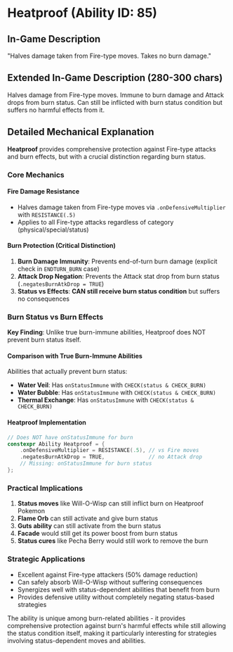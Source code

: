 # Heatproof (Ability ID: 85)

## In-Game Description
"Halves damage taken from Fire-type moves. Takes no burn damage."

## Extended In-Game Description (280-300 chars)
Halves damage from Fire-type moves. Immune to burn damage and Attack drops from burn status. Can still be inflicted with burn status condition but suffers no harmful effects from it.

## Detailed Mechanical Explanation
**Heatproof** provides comprehensive protection against Fire-type attacks and burn effects, but with a crucial distinction regarding burn status.

### Core Mechanics

#### Fire Damage Resistance
- Halves damage taken from Fire-type moves via `.onDefensiveMultiplier` with `RESISTANCE(.5)`
- Applies to all Fire-type attacks regardless of category (physical/special/status)

#### Burn Protection (Critical Distinction)
1. **Burn Damage Immunity**: Prevents end-of-turn burn damage (explicit check in `ENDTURN_BURN` case)
2. **Attack Drop Negation**: Prevents the Attack stat drop from burn status (`.negatesBurnAtkDrop = TRUE`)
3. **Status vs Effects**: **CAN still receive burn status condition** but suffers no consequences

### Burn Status vs Burn Effects
**Key Finding**: Unlike true burn-immune abilities, Heatproof does NOT prevent burn status itself.

#### Comparison with True Burn-Immune Abilities
Abilities that actually prevent burn status:
- **Water Veil**: Has `onStatusImmune` with `CHECK(status & CHECK_BURN)`
- **Water Bubble**: Has `onStatusImmune` with `CHECK(status & CHECK_BURN)`  
- **Thermal Exchange**: Has `onStatusImmune` with `CHECK(status & CHECK_BURN)`

#### Heatproof Implementation
```cpp
// Does NOT have onStatusImmune for burn
constexpr Ability Heatproof = {
    .onDefensiveMultiplier = RESISTANCE(.5), // vs Fire moves
    .negatesBurnAtkDrop = TRUE,              // no Attack drop
    // Missing: onStatusImmune for burn status
};
```

### Practical Implications
1. **Status moves** like Will-O-Wisp can still inflict burn on Heatproof Pokemon
2. **Flame Orb** can still activate and give burn status
3. **Guts ability** can still activate from the burn status
4. **Facade** would still get its power boost from burn status
5. **Status cures** like Pecha Berry would still work to remove the burn

### Strategic Applications
- Excellent against Fire-type attackers (50% damage reduction)
- Can safely absorb Will-O-Wisp without suffering consequences
- Synergizes well with status-dependent abilities that benefit from burn
- Provides defensive utility without completely negating status-based strategies

The ability is unique among burn-related abilities - it provides comprehensive protection against burn's harmful effects while still allowing the status condition itself, making it particularly interesting for strategies involving status-dependent moves and abilities.